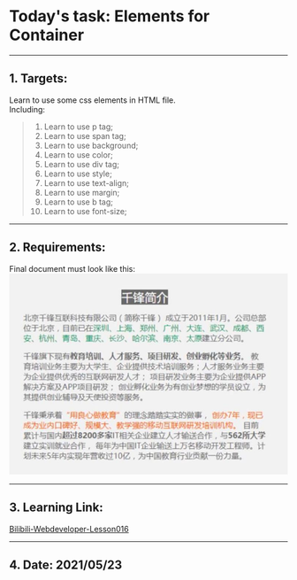 # Today's task: Elements for Container  
***  
## 1. Targets:  
Learn to use some css elements in HTML file.  
Including:  
> 1. Learn to use p tag;  
> 2. Learn to use span tag;  
> 3. Learn to use background;  
> 4. Learn to use color;  
> 5. Learn to use div tag;  
> 6. Learn to use style;  
> 7. Learn to use text-align;  
> 8. Learn to use margin;  
> 9. Learn to use b tag;  
> 10. Learn to use font-size;
***  
## 2. Requirements:  
Final document must look like this:  
![Container](img/Container.jpg)  
***  
## 3. Learning Link:  
[Bilibili-Webdeveloper-Lesson016](https://www.bilibili.com/video/BV1Bb411v7w8?p=16&spm_id_from=pageDriver)  
***  
## 4. Date: 2021/05/23